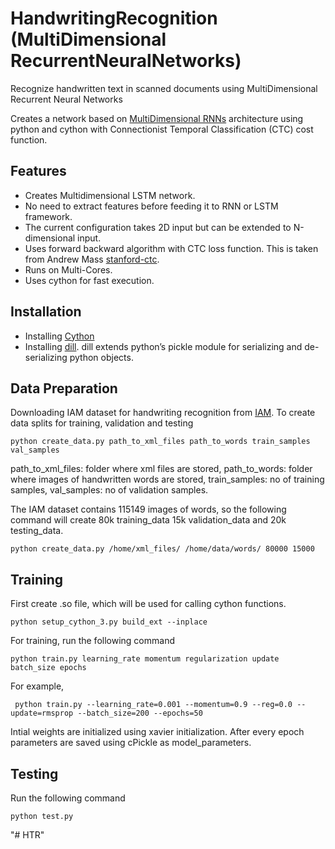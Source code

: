 # HandwritingRecognition (MultiDimensional RecurrentNeuralNetworks)
Recognize handwritten text in scanned documents using MultiDimensional Recurrent Neural Networks

Creates a network based on [MultiDimensional RNNs](http://people.idsia.ch/~juergen/nips2009.pdf) architecture using python and cython with Connectionist Temporal Classification (CTC) cost function.

## Features
* Creates Multidimensional LSTM network.
* No need to extract features before feeding it to RNN or LSTM framework.
* The current configuration takes 2D input but can be extended to N-dimensional input.
* Uses forward backward algorithm with CTC loss function. This is taken from Andrew Mass [stanford-ctc](https://github.com/amaas/stanford-ctc).
* Runs on Multi-Cores.
* Uses cython for fast execution.

## Installation
* Installing [Cython](http://cython.readthedocs.io/en/latest/src/quickstart/install.html)
* Installing [dill](https://pypi.python.org/pypi/dill). dill extends python’s pickle module for serializing and de-serializing python objects.

## Data Preparation
Downloading IAM dataset for handwriting recognition from [IAM](http://www.fki.inf.unibe.ch/databases/iam-handwriting-database).
To create data splits for training, validation and testing 

```
python create_data.py path_to_xml_files path_to_words train_samples val_samples 
```

path_to_xml_files: folder where xml files are stored, path_to_words: folder where images of handwritten words are stored, train_samples: no of training samples, val_samples: no of validation samples.

The IAM dataset contains 115149 images of words, so the following command will create 80k training_data 15k validation_data and 20k testing_data. 

```
python create_data.py /home/xml_files/ /home/data/words/ 80000 15000
```
## Training
First create .so file, which will be used for calling cython functions. 

```
python setup_cython_3.py build_ext --inplace
```

For training, run the following command

```
python train.py learning_rate momentum regularization update batch_size epochs
```

For example,

```
 python train.py --learning_rate=0.001 --momentum=0.9 --reg=0.0 --update=rmsprop --batch_size=200 --epochs=50
```
Intial weights are initialized using xavier initialization. After every epoch parameters are saved using cPickle as model_parameters.

## Testing
Run the following command
```
python test.py
```
"# HTR" 
